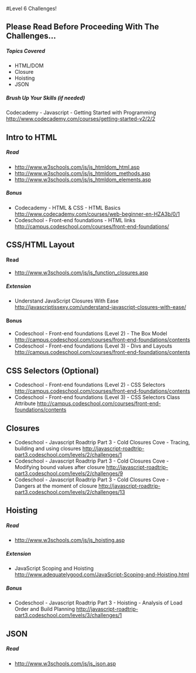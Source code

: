 #Level 6 Challenges!

## Please Read Before Proceeding With The Challenges...

##### Topics Covered

- HTML/DOM
- Closure
- Hoisting
- JSON

##### Brush Up Your Skills (if needed)
Codecademy - Javascript - Getting Started with Programming
<http://www.codecademy.com/courses/getting-started-v2/2/2>

## Intro to HTML

##### Read
- <http://www.w3schools.com/js/js_htmldom_html.asp>
- <http://www.w3schools.com/js/js_htmldom_methods.asp>
- <http://www.w3schools.com/js/js_htmldom_elements.asp>

##### Bonus
- Codecademy - HTML & CSS - HTML Basics
<http://www.codecademy.com/courses/web-beginner-en-HZA3b/0/1>
- Codeschool - Front-end foundations - HTML links
<http://campus.codeschool.com/courses/front-end-foundations/>

## CSS/HTML Layout

#### Read
- <http://www.w3schools.com/js/js_function_closures.asp>

##### Extension

- Understand JavaScript Closures With Ease
<http://javascriptissexy.com/understand-javascript-closures-with-ease/>

#### Bonus

- Codeschool - Front-end foundations (Level 2) - The Box Model
<http://campus.codeschool.com/courses/front-end-foundations/contents>
- Codeschool - Front-end foundations (Level 3) - Divs and Layouts
<http://campus.codeschool.com/courses/front-end-foundations/contents>

## CSS Selectors (Optional)

- Codeschool - Front-end foundations (Level 2) - CSS Selectors
<http://campus.codeschool.com/courses/front-end-foundations/contents>
- Codeschool - Front-end foundations (Level 3) - CSS Selectors Class Attribute
<http://campus.codeschool.com/courses/front-end-foundations/contents>

## Closures

- Codeschool - Javascript Roadtrip Part 3 - Cold Closures Cove - Tracing, building and using closures
<http://javascript-roadtrip-part3.codeschool.com/levels/2/challenges/1>
- Codeschool - Javascript Roadtrip Part 3 - Cold Closures Cove - Modifying bound values after closure
<http://javascript-roadtrip-part3.codeschool.com/levels/2/challenges/9>
- Codeschool - Javascript Roadtrip Part 3 - Cold Closures Cove - Dangers at the moment of closure
<http://javascript-roadtrip-part3.codeschool.com/levels/2/challenges/13>

## Hoisting

##### Read
- <http://www.w3schools.com/js/js_hoisting.asp>

##### Extension

- JavaScript Scoping and Hoisting
<http://www.adequatelygood.com/JavaScript-Scoping-and-Hoisting.html>

##### Bonus

- Codeschool - Javascript Roadtrip Part 3 - Hoisting - Analysis of Load Order and Build Planning
<http://javascript-roadtrip-part3.codeschool.com/levels/3/challenges/1>

## JSON

##### Read
- <http://www.w3schools.com/js/js_json.asp>
